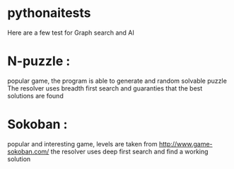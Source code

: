 # pythonaitests
Here are a few test for Graph search and AI

N-puzzle :
==========
popular game, the program is able to generate and random solvable puzzle
The resolver uses breadth first search and guaranties that the best solutions are found

Sokoban :
=========
popular and interesting game, levels are taken from http://www.game-sokoban.com/
the resolver uses deep first search and find a working solution